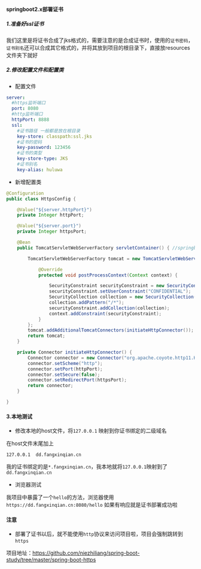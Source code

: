 #### springboot2.x部署证书


##### 1.准备好ssl证书

我们这里是将证书合成了jks格式的，需要注意的是合成证书时，使用的`证书密码`，`证书别名`还可以合成其它格式的，并将其放到项目的根目录下，直接放resources文件夹下就好

##### 2.修改配置文件和配置类

- 配置文件
```yml
server:
  #https监听端口
  port: 8080
  #http监听端口
  httpPort: 8888
  ssl:
    #证书路径 一般都是放在根目录
    key-store: classpath:ssl.jks
    #证书的密码
    key-password: 123456
    #证书的类型
    key-store-type: JKS
    #证书别名
    key-alias: huluwa
```

- 新增配置类
```java
@Configuration
public class HttpsConfig {

    @Value("${server.httpPort}")
    private Integer httpPort;

    @Value("${server.port}")
    private Integer httpsPort;

    @Bean
    public TomcatServletWebServerFactory servletContainer() { //springboot2 新变化

        TomcatServletWebServerFactory tomcat = new TomcatServletWebServerFactory() {

            @Override
            protected void postProcessContext(Context context) {

                SecurityConstraint securityConstraint = new SecurityConstraint();
                securityConstraint.setUserConstraint("CONFIDENTIAL");
                SecurityCollection collection = new SecurityCollection();
                collection.addPattern("/*");
                securityConstraint.addCollection(collection);
                context.addConstraint(securityConstraint);
            }
        };
        tomcat.addAdditionalTomcatConnectors(initiateHttpConnector());
        return tomcat;
    }

    private Connector initiateHttpConnector() {
        Connector connector = new Connector("org.apache.coyote.http11.Http11NioProtocol");
        connector.setScheme("http");
        connector.setPort(httpPort);
        connector.setSecure(false);
        connector.setRedirectPort(httpsPort);
        return connector;
    }

}
```

#### 3.本地测试

- 修改本地的host文件，将`127.0.0.1` 映射到你证书绑定的二级域名


在host文件末尾加上

```jshelllanguage
127.0.0.1  dd.fangxinqian.cn
```

我的证书绑定的是`*.fangxinqian.cn`，我本地就将`127.0.0.1`映射到了 `dd.fangxinqian.cn`

- 浏览器测试


 
我项目中暴露了一个`hello`的方法，浏览器使用`https://dd.fangxinqian.cn:8080/hello` 如果有响应就是证书部署成功啦

#### 注意

- 部署了证书以后，就不能使用`http`协议来访问项目啦，项目会强制跳转到`https`


 项目地址：https://github.com/niezhiliang/spring-boot-study/tree/master/spring-boot-https





